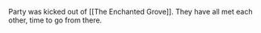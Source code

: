 Party was kicked out of [[The Enchanted Grove]]. They have all met each other, time to go from there.



